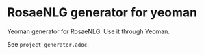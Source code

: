 <!--
Copyright 2020 Ludan Stoecklé
SPDX-License-Identifier: Apache-2.0
-->
# RosaeNLG generator for yeoman

Yeoman generator for RosaeNLG.
Use it through Yeoman.

See `project_generator.adoc`.
